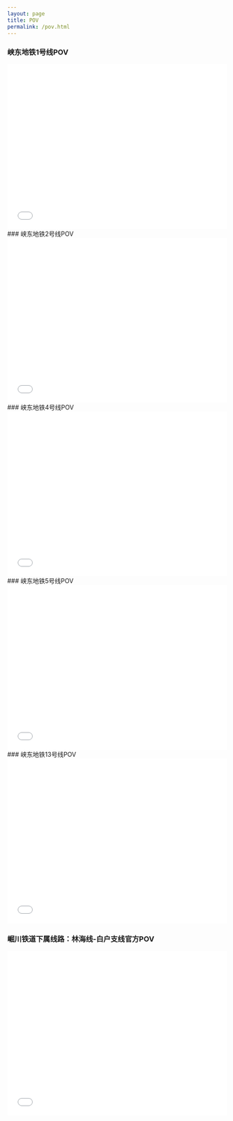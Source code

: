 ```yaml
---
layout: page
title: POV
permalink: /pov.html
---
```


### 峡东地铁1号线POV
<div style="position:relative;padding-top:75%;"><iframe src="//player.bilibili.com/player.html?aid=59003685&cid=102851666&page=1" style="position:absolute;top:0;left:0;width:100%;height:100%;" scrolling="no" border="0" frameborder="no" framespacing="0" allowfullscreen="true"> </iframe></div>
### 峡东地铁2号线POV
<div style="position:relative;padding-top:75%;"><iframe src="//player.bilibili.com/player.html?aid=58739993&cid=102423492&page=1" style="position:absolute;top:0;left:0;width:100%;height:100%;" scrolling="no" border="0" frameborder="no" framespacing="0" allowfullscreen="true"> </iframe></div>
### 峡东地铁4号线POV
<div style="position:relative;padding-top:75%;"><iframe src="//player.bilibili.com/player.html?aid=49720206&cid=87056967&page=1" style="position:absolute;top:0;left:0;width:100%;height:100%;" scrolling="no" border="0" frameborder="no" framespacing="0" allowfullscreen="true"> </iframe></div>
### 峡东地铁5号线POV
<div style="position:relative;padding-top:75%;"><iframe src="//player.bilibili.com/player.html?aid=58622426&cid=102226163&page=1" style="position:absolute;top:0;left:0;width:100%;height:100%;" scrolling="no" border="0" frameborder="no" framespacing="0" allowfullscreen="true"> </iframe></div>
### 峡东地铁13号线POV
<div style="position:relative;padding-top:75%;"><iframe src="//player.bilibili.com/player.html?aid=61536130&cid=107031026&page=1" style="position:absolute;top:0;left:0;width:100%;height:100%;" scrolling="no" border="0" frameborder="no" framespacing="0" allowfullscreen="true"> </iframe></div>

### 崛川铁道下属线路：林海线-白户支线官方POV
<div style="position:relative;padding-top:75%;"><iframe src="//player.bilibili.com/player.html?aid=61494642&cid=106940016&page=1" style="position:absolute;top:0;left:0;width:100%;height:100%;" scrolling="no" border="0" frameborder="no" framespacing="0" allowfullscreen="true"> </iframe></div>